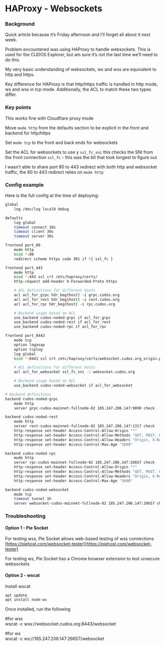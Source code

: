 # HAProxy - Websockets

### Background

Quick article because it’s Friday afternoon and I’ll forget all about it next week.

Problem encountered was using HAProxy to handle websockets. This is used for the CUDOS Explorer, but am sure it’s not the last time we’ll need to do this.

My very basic understanding of websockets, ws and wss are equivalent to http and https.

Key difference for HAProxy is that http/https traffic is handled in http mode, ws and wss in tcp mode. Additionally, the ACL to match these two types differ.

### Key points

This works fine with Cloudflare proxy mode

Move `mode http` from the defaults section to be explicit in the front and backend for http/https

Set `mode tcp` to the front and back ends for websockets

Set the ACL for websockets to use y `ssl_fc_sni` this checks the SNI from the front connection `ssl_fc` - this was the bit that took longest to figure out

I wasn’t able to share port 80 to 443 redirect with both http and websocket traffic, the 80 to 443 redirect relies on `mode http`

### Config example

Here is the full config at the time of deploying:

```bash
global
    log /dev/log local0 debug

defaults
    log global
    timeout connect 10s
    timeout client 30s
    timeout server 30s

frontend port_80
    mode http
    bind *:80
    redirect scheme https code 301 if !{ ssl_fc }

frontend port_443
    mode http
    bind *:443 ssl crt /etc/haproxy/certs/
    http-request add-header X-Forwarded-Proto https

    # ACL definitions for different hosts
    acl acl_for_grpc hdr_beg(host) -i grpc.cudos.org
    acl acl_for_rest hdr_beg(host) -i rest.cudos.org
    acl acl_for_rpc hdr_beg(host) -i rpc.cudos.org

    # Backend usage based on ACL
    use_backend cudos-noded-grpc if acl_for_grpc
    use_backend cudos-noded-rest if acl_for_rest
    use_backend cudos-noded-rpc if acl_for_rpc

frontend port_8443
    mode tcp
    option logasap
    option tcplog
    log global
    bind *:8443 ssl crt /etc/haproxy/certs/websocket.cudos.org_origin.pem

    # ACL definitions for different hosts
    acl acl_for_websocket ssl_fc_sni -i websocket.cudos.org

    # Backend usage based on ACL
    use_backend cudos-noded-websocket if acl_for_websocket

# Backend definitions
backend cudos-noded-grpc
    mode http
    server grpc-cudos-mainnet-fullnode-02 185.247.206.147:9090 check

backend cudos-noded-rest
    mode http
    server rest-cudos-mainnet-fullnode-02 185.247.206.147:1317 check
    http-response set-header Access-Control-Allow-Origin "*"
    http-response set-header Access-Control-Allow-Methods "GET, POST, OPTIONS"
    http-response set-header Access-Control-Allow-Headers "Origin, X-Requested-With, Content-Type, Accept"
    http-response set-header Access-Control-Max-Age "3600"

backend cudos-noded-rpc
    mode http
    server rpc-cudos-mainnet-fullnode-02 185.247.206.147:26657 check
    http-response set-header Access-Control-Allow-Origin "*"
    http-response set-header Access-Control-Allow-Methods "GET, POST, OPTIONS"
    http-response set-header Access-Control-Allow-Headers "Origin, X-Requested-With, Content-Type, Accept"
    http-response set-header Access-Control-Max-Age "3600"

backend cudos-noded-websocket
    mode tcp
    timeout tunnel 1h
    server websocket-cudos-mainnet-fullnode-02 185.247.206.147:26657 check
```

### Troubleshooting

#### Option 1 - Pie Socket

For testing wss, Pie Socket allows web-based testing of wss connections [https://piehost.com/websocket-tester](https://piehost.com/websocket-tester)

For testing ws, Pie Socket has a Chrome browser extension to test unsecure websockets

#### Option 2 - wscat

Install wscat

```bash
apt update
apt install node-ws
```

Once installed, run the following

\#for wss\
wscat -c wss://websocket.cudos.org:8443/websocket

\#for ws\
wscat -c ws://185.247.206.147:26657/websocket
